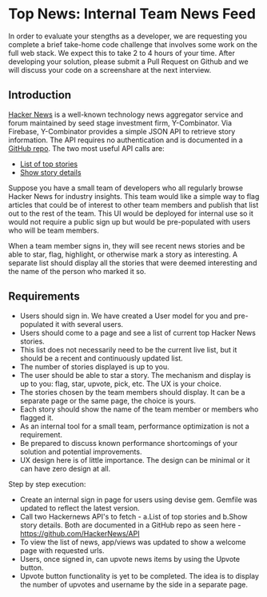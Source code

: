# Top News: Internal Team News Feed

In order to evaluate your stengths as a developer, we are requesting you complete a brief take-home code challenge that involves some work on the full web stack. We expect this to take 2 to 4 hours of your time. After developing your solution, please submit a Pull Request on Github and we will discuss your code on a screenshare at the next interview.

## Introduction

[Hacker News](https://news.ycombinator.com/) is a well-known technology news aggregator service and forum maintained by seed stage investment firm, Y-Combinator. Via Firebase, Y-Combinator provides a simple JSON API to retrieve story information. The API requires no authentication and is documented in a [GitHub repo](https://github.com/HackerNews/API). The two most useful API calls are:

* [List of top stories](https://hacker-news.firebaseio.com/v0/topstories.json)
* [Show story details](https://hacker-news.firebaseio.com/v0/item/8863.json)

Suppose you have a small team of developers who all regularly browse Hacker News for industry insights. This team would like a simple way to flag articles that could be of interest to other team members and publish that list out to the rest of the team. This UI would be deployed for internal use so it would not require a public sign up but would be pre-populated with users who will be team members.

When a team member signs in, they will see recent news stories and be able to star, flag, highlight, or otherwise mark a story as interesting. A separate list should display all the stories that were deemed interesting and the name of the person who marked it so.

## Requirements

* Users should sign in. We have created a User model for you and pre-populated it with several users.
* Users should come to a page and see a list of current top Hacker News stories.
* This list does not necessarily need to be the current live list, but it should be a recent and continuously updated list.
* The number of stories displayed is up to you.
* The user should be able to star a story. The mechanism and display is up to you: flag, star, upvote, pick, etc. The UX is your choice.
* The stories chosen by the team members should display. It can be a separate page or the same page, the choice is yours.
* Each story should show the name of the team member or members who flagged it.
* As an internal tool for a small team, performance optimization is not a requirement.
* Be prepared to discuss known performance shortcomings of your solution and potential improvements.
* UX design here is of little importance. The design can be minimal or it can have zero design at all.


Step by step execution:

- Create an internal sign in page for users using devise gem. Gemfile was updated to reflect the latest version.
- Call two Hackernews API's to fetch -  a.List of top stories and b.Show story details. Both are documented in a GitHub repo as seen here - https://github.com/HackerNews/API
- To view the list of news, app/views was updated to show a welcome page with requested urls.
- Users, once signed in, can upvote news items by using the Upvote button.
- Upvote button functionality is yet to be completed. The idea is to display the number of upvotes and username by the side in a separate page.